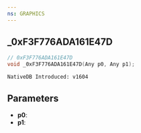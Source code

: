 ```yaml
---
ns: GRAPHICS
---
```

## _0xF3F776ADA161E47D

```c
// 0xF3F776ADA161E47D
void _0xF3F776ADA161E47D(Any p0, Any p1);
```

```
NativeDB Introduced: v1604
```

## Parameters
* **p0**:
* **p1**:
